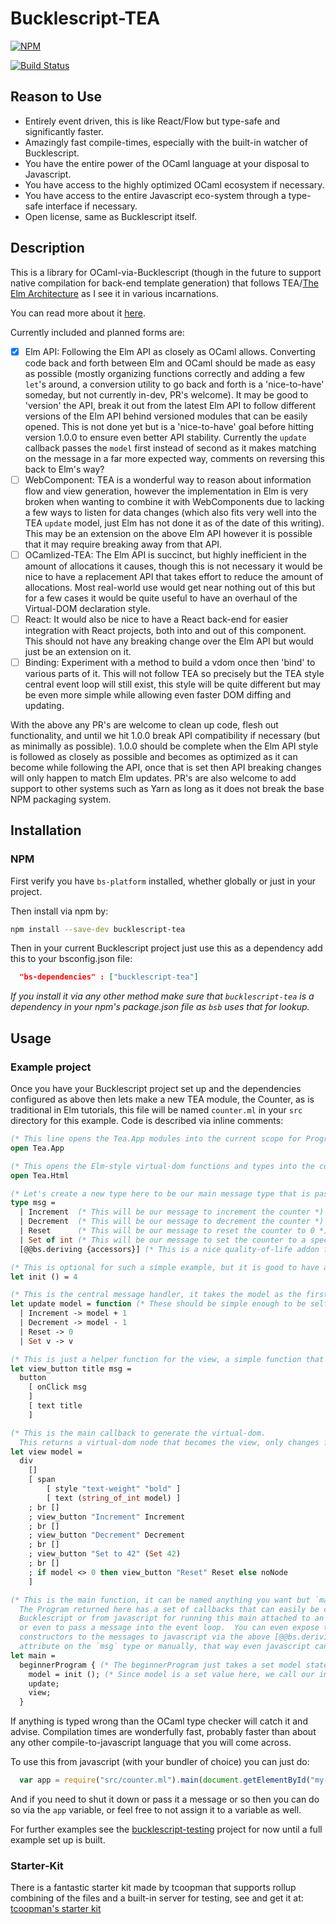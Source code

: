 # Bucklescript-TEA

[![NPM](https://nodei.co/npm/bucklescript-tea.png?compact=true)](https://nodei.co/npm/bucklescript-tea/)

[![Build Status](https://travis-ci.org/OvermindDL1/bucklescript-tea.svg?branch=master)](https://travis-ci.org/OvermindDL1/bucklescript-tea)

## Reason to Use

- Entirely event driven, this is like React/Flow but type-safe and significantly faster.
- Amazingly fast compile-times, especially with the built-in watcher of Bucklescript.
- You have the entire power of the OCaml language at your disposal to Javascript.
- You have access to the highly optimized OCaml ecosystem if necessary.
- You have access to the entire Javascript eco-system through a type-safe interface if necessary.
- Open license, same as Bucklescript itself.

## Description

This is a library for OCaml-via-Bucklescript (though in the future to support native compilation for back-end template generation) that follows TEA/[The Elm Architecture](https://guide.elm-lang.org/architecture/) as I see it in various incarnations.

You can read more about it [here](http://blog.overminddl1.com/tags/bucklescript-tea/).

Currently included and planned forms are:

- [X] Elm API: Following the Elm API as closely as OCaml allows. Converting code back and forth between Elm and OCaml should be made as easy as possible (mostly organizing functions correctly and adding a few `let`'s around, a conversion utility to go back and forth is a 'nice-to-have' someday, but not currently in-dev, PR's welcome). It may be good to 'version' the API, break it out from the latest Elm API to follow different versions of the Elm API behind versioned modules that can be easily opened. This is not done yet but is a 'nice-to-have' goal before hitting version 1.0.0 to ensure even better API stability. Currently the `update` callback passes the `model` first instead of second as it makes matching on the message in a far more expected way, comments on reversing this back to Elm's way?
- [ ] WebComponent: TEA is a wonderful way to reason about information flow and view generation, however the implementation in Elm is very broken when wanting to combine it with WebComponents due to lacking a few ways to listen for data changes (which also fits very well into the TEA `update` model, just Elm has not done it as of the date of this writing). This may be an extension on the above Elm API however it is possible that it may require breaking away from that API.
- [ ] OCamlized-TEA: The Elm API is succinct, but highly inefficient in the amount of allocations it causes, though this is not necessary it would be nice to have a replacement API that takes effort to reduce the amount of allocations. Most real-world use would get near nothing out of this but for a few cases it would be quite useful to have an overhaul of the Virtual-DOM declaration style.
- [ ] React: It would also be nice to have a React back-end for easier integration with React projects, both into and out of this component. This should not have any breaking change over the Elm API but would just be an extension on it.
- [ ] Binding: Experiment with a method to build a vdom once then 'bind' to various parts of it. This will not follow TEA so precisely but the TEA style central event loop will still exist, this style will be quite different but may be even more simple while allowing even faster DOM diffing and updating.

With the above any PR's are welcome to clean up code, flesh out functionality, and until we hit 1.0.0 break API compatibility if necessary (but as minimally as possible). 1.0.0 should be complete when the Elm API style is followed as closely as possible and becomes as optimized as it can become while following the API, once that is set then API breaking changes will only happen to match Elm updates. PR's are also welcome to add support to other systems such as Yarn as long as it does not break the base NPM packaging system.

## Installation

### NPM

First verify you have `bs-platform` installed, whether globally or just in your project.

Then install via npm by:

```sh
npm install --save-dev bucklescript-tea
```

Then in your current Bucklescript project just use this as a dependency add this to your bsconfig.json file:

```json
  "bs-dependencies" : ["bucklescript-tea"]
```

_If you install it via any other method make sure that `bucklescript-tea` is a dependency in your npm's package.json file as `bsb` uses that for lookup._

## Usage

### Example project

Once you have your Bucklescript project set up and the dependencies configured as above then lets make a new TEA module, the Counter, as is traditional in Elm tutorials, this file will be named `counter.ml` in your `src` directory for this example. Code is described via inline comments:

```ocaml
(* This line opens the Tea.App modules into the current scope for Program access functions and types *)
open Tea.App

(* This opens the Elm-style virtual-dom functions and types into the current scope *)
open Tea.Html

(* Let's create a new type here to be our main message type that is passed around *)
type msg =
  | Increment  (* This will be our message to increment the counter *)
  | Decrement  (* This will be our message to decrement the counter *)
  | Reset      (* This will be our message to reset the counter to 0 *)
  | Set of int (* This will be our message to set the counter to a specific value *)
  [@@bs.deriving {accessors}] (* This is a nice quality-of-life addon from Bucklescript, it will generate function names for each constructor name, optional, but nice to cut down on code, this is unused in this example but good to have regardless *)

(* This is optional for such a simple example, but it is good to have an `init` function to define your initial model default values, the model for Counter is just an integer *)
let init () = 4

(* This is the central message handler, it takes the model as the first argument *)
let update model = function (* These should be simple enough to be self-explanatory, mutate the model based on the message, easy to read and follow *)
  | Increment -> model + 1
  | Decrement -> model - 1
  | Reset -> 0
  | Set v -> v

(* This is just a helper function for the view, a simple function that returns a button based on some argument *)
let view_button title msg =
  button
    [ onClick msg
    ]
    [ text title
    ]

(* This is the main callback to generate the virtual-dom.
  This returns a virtual-dom node that becomes the view, only changes from call-to-call are set on the real DOM for efficiency, this is also only called once per frame even with many messages sent in within that frame, otherwise does nothing *)
let view model =
  div
    []
    [ span
        [ style "text-weight" "bold" ]
        [ text (string_of_int model) ]
    ; br []
    ; view_button "Increment" Increment
    ; br []
    ; view_button "Decrement" Decrement
    ; br []
    ; view_button "Set to 42" (Set 42)
    ; br []
    ; if model <> 0 then view_button "Reset" Reset else noNode
    ]

(* This is the main function, it can be named anything you want but `main` is traditional.
  The Program returned here has a set of callbacks that can easily be called from
  Bucklescript or from javascript for running this main attached to an element,
  or even to pass a message into the event loop.  You can even expose the
  constructors to the messages to javascript via the above [@@bs.deriving {accessors}]
  attribute on the `msg` type or manually, that way even javascript can use it safely. *)
let main =
  beginnerProgram { (* The beginnerProgram just takes a set model state and the update and view functions *)
    model = init (); (* Since model is a set value here, we call our init function to generate that value *)
    update;
    view;
  }
```

If anything is typed wrong than the OCaml type checker will catch it and advise. Compilation times are wonderfully fast, probably faster than about any other compile-to-javascript language that you will come across.

To use this from javascript (with your bundler of choice) you can just do:

```javascript
  var app = require("src/counter.ml").main(document.getElementById("my-element"));
```

And if you need to shut it down or pass it a message or so then you can do so via the `app` variable, or feel free to not assign it to a variable as well.

For further examples see the [bucklescript-testing](https://github.com/OvermindDL1/bucklescript-testing) project for now until a full example set up is built.

### Starter-Kit

There is a fantastic starter kit made by tcoopman that supports rollup combining of the files and a built-in server for testing, see and get it at: [tcoopman's starter kit](https://github.com/tcoopman/bucklescript-tea-starter-kit)

